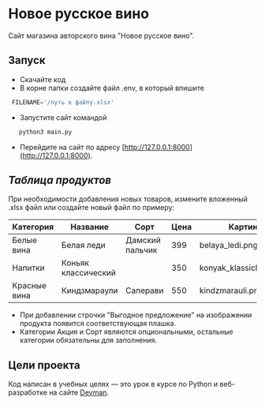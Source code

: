 # Новое русское вино

Сайт магазина авторского вина "Новое русское вино".

## Запуск

- Скачайте код
- В корне папки создайте файл .env, в который впишите 
```python
 FILENAME='/путь к файлу.xlsx'
```
- Запустите сайт командой 
 ```python
    python3 main.py
```

- Перейдите на сайт по адресу [http://127.0.0.1:8000](http://127.0.0.1:8000).


## *Таблица продуктов*

При необходимости добавления новых товаров, измените вложенный .xlsx файл или создайте новый файл по примеру:

| **Категория**   | **Название**        | **Сорт**        | **Цена** | **Картинка**             | **Акция**            |
| --------------- | ------------------- | --------------- | -------- | ------------------------ | -------------------- |
| Белые вина      | Белая леди          | Дамский пальчик | 399      | belaya_ledi.png          | Выгодное предложение |
| Напитки         | Коньяк классический |                 | 350      | konyak_klassicheskyi.png |                      |
| Красные вина    | Киндзмараули        | Саперави        | 550      | kindzmarauli.png         |                      |

- При добавлении строчки "Выгодное предложение" на изображении продукта появится соответствующая плашка. 
- Категории Акция и Сорт являются опциональными, остальные категории обязательны для заполнения.


## Цели проекта

Код написан в учебных целях — это урок в курсе по Python и веб-разработке на сайте [Devman](https://dvmn.org).
